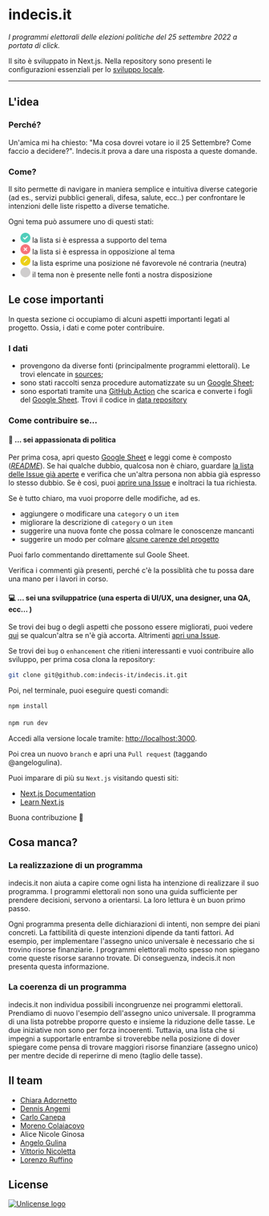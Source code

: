 # indecis.it

_I programmi elettorali delle elezioni politiche del 25 settembre 2022 a portata di click._

Il sito è sviluppato in Next.js. Nella repository sono presenti le configurazioni essenziali per lo [sviluppo locale](#--sei-una-sviluppatrice-una-esperta-di-uiux-una-designer-una-qa-ecc-).



---

## L'idea

### Perché?

Un'amica mi ha chiesto: "Ma cosa dovrei votare io il 25 Settembre? Come faccio a decidere?". Indecis.it prova a dare una risposta a queste domande.

### Come?

Il sito permette di navigare in maniera semplice e intuitiva diverse categorie (ad es., servizi pubblici generali, difesa, salute, ecc..) per confrontare le intenzioni delle liste rispetto a diverse tematiche.

Ogni tema può assumere uno di questi stati:

- <img src="public/endorsement/green.svg" alt="green" style="height:20px;width:20px;"/> la lista si è espressa a supporto del tema
- <img src="public/endorsement/red.svg" alt="red" style="height:20px;width:20px;"/> la lista si è espressa in opposizione al tema
- <img src="public/endorsement/yellow.svg" alt="yellow" style="height:20px;width:20px;"/> la lista esprime una posizione né favorevole né contraria (neutra)
- <img src="public/endorsement/grey.svg" alt="grey" style="height:20px;width:20px;"/> il tema non è presente nelle fonti a nostra disposizione

## Le cose importanti

In questa sezione ci occupiamo di alcuni aspetti importanti legati al progetto. Ossia, i dati e come poter contribuire.

### I dati

- provengono da diverse fonti (principalmente programmi elettorali). Le trovi elencate in [sources](https://github.com/indecis-it/data/blob/main/data/sources.csv); 
- sono stati raccolti senza procedure automatizzate su un [Google Sheet](https://docs.google.com/spreadsheets/d/13YKVLtayxu0m2keOi1KHsLJqoshc9P279RLJ_sdhnAk/edit#gid=734919268);
- sono esportati tramite una [GitHub Action](https://github.com/indecis-it/data/blob/main/.github/workflows/download.yml) che scarica e converte i fogli del [Google Sheet](https://docs.google.com/spreadsheets/d/13YKVLtayxu0m2keOi1KHsLJqoshc9P279RLJ_sdhnAk/edit#gid=734919268). Trovi il codice in [data repository](https://github.com/indecis-it/data/)

### Come contribuire se...

#### 📝 ... sei appassionata di politica

Per prima cosa, apri questo [Google Sheet](https://docs.google.com/spreadsheets/d/13YKVLtayxu0m2keOi1KHsLJqoshc9P279RLJ_sdhnAk/edit#gid=734919268) e leggi come è composto ([_README_](https://docs.google.com/spreadsheets/d/e/2PACX-1vRY42hEclKzUGEN3YfhZ_v_x2EiVC-kxjtiLBJR_Gm2zmLqftenCTQqK7lwnEat1CyhBbec2r0czvsb/pubhtml?gid=734919268&single=true)).
Se hai qualche dubbio, qualcosa non è chiaro, guardare [la lista delle Issue già aperte](https://github.com/indecis-it/indecis.it/issues?q=is%3Aissue+is%3Aopen+label%3Acommunity)
e verifica che un'altra persona non abbia già espresso lo stesso dubbio. Se è così, puoi [aprire una Issue](https://github.com/indecis-it/indecis.it/issues/new?assignees=&labels=community%2C+question&template=google-sheet-generic-question.md&title=%5BSHEET%5D%3A+Vorrei+fare+una+domanda+a+proposito+di...)
e inoltraci la tua richiesta.

Se è tutto chiaro, ma vuoi proporre delle modifiche, ad es.

- aggiungere o modificare una `category` o un `item`
- migliorare la descrizione di `category` o un `item`
- suggerire una nuova fonte che possa colmare le conoscenze mancanti
- suggerire un modo per colmare [alcune carenze del progetto](#cosa-manca)

Puoi farlo commentando direttamente sul Goole Sheet.

Verifica i commenti già presenti, perché c'è la possiblità che tu possa dare una mano per i lavori in corso.

#### 💻 ... sei una sviluppatrice (una esperta di UI/UX, una designer, una QA, ecc... )

Se trovi dei bug o degli aspetti che possono essere migliorati, puoi vedere [qui](https://github.com/indecis-it/indecis.it/issues?q=is%3Aissue+is%3Aopen+label%3Abug) se qualcun'altra se n'è già accorta.
Altrimenti [apri una Issue](https://github.com/indecis-it/indecis.it/issues/new?assignees=&labels=community%2C+bug&template=bug-report.md&title=).

Se trovi dei `bug` o `enhancement` che ritieni interessanti e vuoi contribuire allo sviluppo,
per prima cosa clona la repository:

```bash
git clone git@github.com:indecis-it/indecis.it.git
```

Poi, nel terminale, puoi eseguire questi comandi:

```bash
npm install

npm run dev
```

Accedi alla versione locale tramite: [http://localhost:3000](http://localhost:3000).

Poi crea un nuovo `branch` e apri una `Pull request` (taggando @angelogulina).

Puoi imparare di più su `Next.js` visitando questi siti:

- [Next.js Documentation](https://nextjs.org/docs)
- [Learn Next.js](https://nextjs.org/learn)

Buona contribuzione 🎉

## Cosa manca?

### La realizzazione di un programma

indecis.it non aiuta a capire come ogni lista ha intenzione di realizzare il suo programma.  I programmi elettorali
non sono una guida sufficiente per prendere decisioni, servono a orientarsi. La loro lettura è un buon primo passo.

Ogni programma presenta delle dichiarazioni di intenti, non sempre dei piani concreti. La fattibilità di queste intenzioni dipende
da tanti fattori. Ad esempio, per implementare l'assegno unico universale è necessario che si trovino risorse finanziarie. I programmi elettorali
molto spesso non spiegano come queste risorse saranno trovate. Di conseguenza, indecis.it non presenta questa informazione.

### La coerenza di un programma

indecis.it non individua possibili incongruenze nei programmi elettorali. Prendiamo di nuovo l'esempio dell'assegno unico universale.
Il programma di una lista potrebbe proporre questo e insieme la riduzione delle tasse. Le due iniziative non sono per forza incoerenti.
Tuttavia, una lista che si impegni a supportarle entrambe si troverebbe nella posizione di dover spiegare
come pensa di trovare maggiori risorse finanziare (assegno unico) per mentre decide di reperirne di meno (taglio delle tasse).

## Il team

- [Chiara Adornetto](https://twitter.com/chiadornetto)
- [Dennis Angemi](https://twitter.com/DennisAngemi)
- [Carlo Canepa](https://twitter.com/carlo_canepa)
- [Moreno Colaiacovo](https://twitter.com/emmecola)
- Alice Nicole Ginosa
- [Angelo Gulina](https://twitter.com/angelogulina)
- [Vittorio Nicoletta](https://twitter.com/vi__enne)
- [Lorenzo Ruffino](https://twitter.com/Ruffino_Lorenzo)


## License
<a href="https://unlicense.org/"><img src="https://upload.wikimedia.org/wikipedia/commons/thumb/e/eb/PD-icon-black.svg/392px-PD-icon-black.svg.png?20170218184554" alt="Unlicense logo" width="40"/></a>
